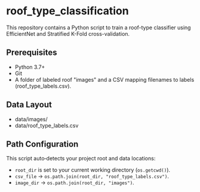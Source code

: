 # roof_type_classification

This repository contains a Python script to train a roof-type classifier using EfficientNet and Stratified K-Fold cross-validation.

## Prerequisites

- Python 3.7+  
- Git  
- A folder of labeled roof "images" and a CSV mapping filenames to labels (roof_type_labels.csv).

## Data Layout

- data/images/
- data/roof_type_labels.csv

## Path Configuration

This script auto‐detects your project root and data locations:

- `root_dir` is set to your current working directory (`os.getcwd()`).  
- `csv_file` → `os.path.join(root_dir, "roof_type_labels.csv")`.  
- `image_dir` → `os.path.join(root_dir, "images")`.

